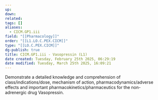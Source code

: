 ```yaml
---
up: 
down: 
related: 
tags: []
aliases:
  - CICM.GP1.iii
field: "[[Pharmacology]]"
order: "[[L1.LO.C.PEX.CICM]]"
type: "[[LO.C.PEX.CICM]]"
dg-publish: true
title: CICM.GP1.iii - Vasopressin (L1)
date created: Tuesday, February 25th 2025, 06:29:19
date modified: Tuesday, March 25th 2025, 16:09:21
---
```


Demonstrate a detailed knowledge and comprehension of class/indications/dose, mechanism of action, pharmacodynamics/adverse effects and important pharmacokinetics/pharmaceutics for the non-adrenergic drug Vasopressin.
